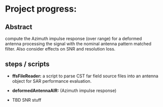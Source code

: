 # Project progress:
## Abstract
compute the Azimuth impulse response (over range) for
a deformed antenna processing the signal with 
the nominal antenna pattern matched filter.
Also consider effects on SNR and resolution loss. 

## steps / scripts

- **ffsFileReader:** a script to parse CST 
far field source files into an antenna object for
SAR performance evaluation. 

- **deformedAntennaAIR:** (Azimuth impulse response)

- TBD SNR stuff
